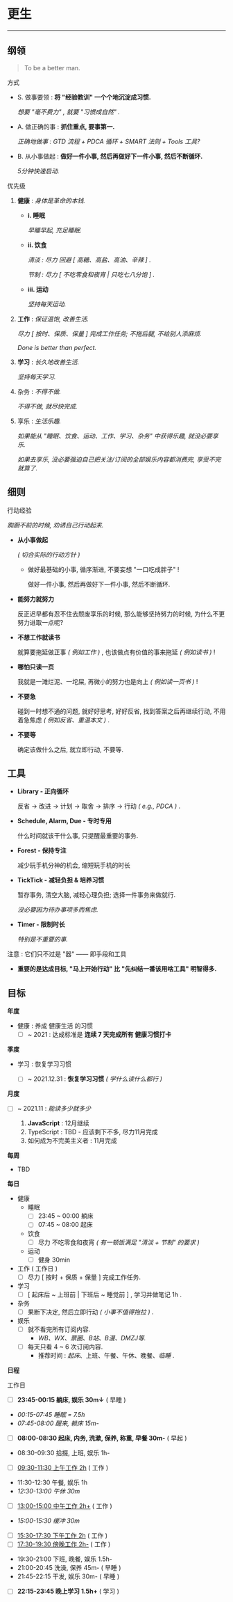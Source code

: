 # 更生

<!-- _Rehabilitation_ -->

---

## 纲领

<!-- _Guidelines_ _( 指导方针 )_ -->

> To be a better man.

方式

<!-- _Policy_ -->

-   S. 做事要领 : **将 "经验教训" 一个个地沉淀成习惯.**

    _想要 "毫不费力" , 就要 "习惯成自然" ._

-   A. 做正确的事 : **抓住重点, 要事第一.**

    _正确地做事 : GTD 流程 + PDCA 循环 + SMART 法则 + Tools 工具?_

-   B. 从小事做起 : **做好一件小事, 然后再做好下一件小事, 然后不断循环.**

    _5分钟快速启动._

优先级

<!-- _Priority_ -->

1.  **健康** : _身体是革命的本钱._

    -   **i. 睡眠**

        _早睡早起, 充足睡眠._

    -   **ii. 饮食**

        _清淡 : 尽力 回避 [ 高糖、高盐、高油、辛辣 ] ._

        _节制 : 尽力 [ 不吃零食和夜宵 | 只吃七八分饱 ] ._

    -   **iii. 运动**

        _坚持每天运动._

1.  **工作** : _保证温饱, 改善生活._

    _尽力 [ 按时、保质、保量 ] 完成工作任务; 不拖后腿, 不给别人添麻烦._

    _Done is better than perfect._

1. **学习** : _长久地改善生活._

    _坚持每天学习._

1. 杂务 : _不得不做._

    _不得不做, 就尽快完成._

1. 享乐 : _生活乐趣._

    _如果能从 "睡眠、饮食、运动、工作、学习、杂务" 中获得乐趣, 就没必要享乐._

    _如果去享乐, 没必要强迫自己把关注/订阅的全部娱乐内容都消费完, 享受不完就算了._

## 细则

<!-- _Regulations_ -->

行动经验

<!-- _Action Exprience_ -->

_踟蹰不前的时候, 劝诱自己行动起来._

-   **从小事做起**

    _( 切合实际的行动方针 )_

    -   做好最基础的小事, 循序渐进, 不要妄想 "一口吃成胖子" !

        做好一件小事, 然后再做好下一件小事, 然后不断循环.

-   **能努力就努力**

    反正迟早都有忍不住去颓废享乐的时候, 那么能够坚持努力的时候, 为什么不更努力进取一点呢?

-   **不想工作就读书**

    就算要拖延做正事 _( 例如工作 )_ , 也该做点有价值的事来拖延 _( 例如读书 )_ !

-   **哪怕只读一页**

    我就是一滩烂泥、一坨屎, 再微小的努力也是向上 _( 例如读一页书 )_ !

-   **不要急**

    碰到一时想不通的问题, 就好好思考, 好好反省, 找到答案之后再继续行动, 不用着急焦虑 _( 例如反省、重温本文 )_ .

-   **不要等**

    确定该做什么之后, 就立即行动, 不要等.

## 工具

<!-- _Tools_ -->

-   **Library - 正向循环**

    反省 → 改进 → 计划 → 取舍 → 排序 → 行动 _( e.g., PDCA )_ .

-   **Schedule, Alarm, Due - 专时专用**

    什么时间就该干什么事, 只提醒最重要的事务.

<!--

-   **BlockyTime - 减少浪费**

    记录时间使用情况, 尽力避免不重要的事务占用时间

    _如果要提高效率和时间杠杆率, 还得靠 Library_

-->

-   **Forest - 保持专注**

    减少玩手机分神的机会, 缩短玩手机的时长

-   **TickTick - 减轻负担 & 培养习惯**

    暂存事务, 清空大脑, 减轻心理负担; 选择一件事务来做就行.

    _没必要因为待办事项多而焦虑._

-   **Timer - 限制时长**

    _特别是不重要的事._

注意 : 它们只不过是 "器" —— 即手段和工具

-   **重要的是达成目标, "马上开始行动" 比 "先纠结一番该用啥工具" 明智得多.**

## 目标

<!-- _Targets_ -->

**年度**

<!-- _Yearly_ -->

- 健康 : 养成 健康生活 的习惯
    - [ ] ~ 2021 : 达成标准是 **连续 7 天完成所有 健康习惯打卡**

<!-- -   工作 -->
<!--     - [ ] ~ 2021 上 : **养成 遇事果断 & 做事坚决 & 迅速行动 的习惯** _( 工作 )_ -->
<!--         _达成标准 : 连续 7 天完成所有 果断坚决迅速 的习惯打卡_ -->

<!-- -   学习 -->
<!--     - [ ] ~ 2021 下 : **养成 读书学习 的习惯** _( 学习 )_ -->
<!--         _达成标准 : 连续 7 天完成所有 学习日程 ( 每个工作日 3h , 每个周末 10h )_ -->

**季度**

<!-- _Seasonly_ -->

- 学习 : 恢复学习习惯

    - [ ] ~ 2021.12.31 : **恢复学习习惯** _( 学什么读什么都行 )_

<!-- - [ ] ~ 2022.03.15 : 详细复习 算法 & 数据结构, 刷题 _( 学习 )_ -->

**月度**

<!-- _Monthly_ -->

- [ ] ~ 2021.11 : _能读多少就多少_

    1. **JavaScript** : 12月继续
    2. TypeScript : TBD - 应该剩下不多, 尽力11月完成
    3. 如何成为不完美主义者 : 11月完成

<!-- - [ ] 每月 读完一本专业技术书 -->
<!--     - [ ] ~ 2021.12 : 软件架构基础 & … _( 能读多少就多少 )_ -->
<!--     - [ ] ~ ????.?? : 读完 深入理解 JVM -->
<!--     - [ ] ~ ????.?? : **详细复习 Redis、MySQL、MQ?** -->
<!--     - [ ] ~ ???.?? : 复习 算法 & 数据结构, 刷题 -->
<!--     - [ ] ~ ????.?? : 读完 JZ Offer -->
<!--     - [ ] ~ ????.?? : 网络分析就那么简单 -->
<!--     - [ ] ~ ????.?? : _Java 并发编程实践_ -->
<!--     - [ ] ~ ????.?? : _Linux Development_ _( 重读、补笔记 )_ -->

**每周**

<!-- _Weekly_ -->

- TBD

**每日**

<!-- _Daily_ -->

- 健康
    - 睡眠
        - [ ] 23:45 ~ 00:00 躺床
        - [ ] 07:45 ~ 08:00 起床
    - 饮食
        - [ ] 尽力 不吃零食和夜宵 _( 有一顿饭满足 "清淡 + 节制" 的要求 )_
    - 运动
        - [ ] 健身 30min
- 工作 ( 工作日 )
    - [ ] 尽力 [ 按时 + 保质 + 保量 ] 完成工作任务.
- 学习
    - [ ] [ 起床后 ~ 上班前 | 下班后 ~ 睡觉前 ] , 学习并做笔记 1h .
- 杂务
    - [ ] 果断下决定, 然后立即行动 _( 小事不值得拖拉 )_ .
- 娱乐
    - [ ] 就不看完所有订阅内容.
        - _WB、WX、票圈、B站、B漫、DMZJ等._
    - [ ] 每天只看 4 ~ 6 次订阅内容.
        - 推荐时间 : _起床_、上班、午餐、午休、晚餐、_临睡_ .

**日程**

<!-- _Daily Schedule_ -->

<!-- 每日流程 -->

<!-- _Daily Flow_ -->

<!-- - [GTD 流程](/life/principle/gtd.md) -->
<!-- - [PDCA 循环](/life/principle/pdca.md) -->
<!-- - [SMART 法则](/life/principle/smart.md) -->

工作日

<!-- _Weekdays_ -->

- [ ] **23:45-00:15 躺床, 娱乐 30m↓** ( 早睡 )
- _00:15-07:45 睡眠 = 7.5h_
- _07:45-08:00 醒来, 赖床 15m-_
- [ ] **08:00-08:30 起床, 内务, 洗漱, 保养, 称重, 早餐 30m-** ( 早起 )
- 08:30-09:30 拾掇, 上班, 娱乐 1h-
- [ ] <u>09:30-11:30 上午工作 2h</u> ( 工作 )
- 11:30-12:30 午餐, 娱乐 1h
- _12:30-13:00 午休 30m_
- [ ] <u>13:00-15:00 中午工作 2h+</u> ( 工作 )
- _15:00-15:30 缓冲 30m_
- [ ] <u>15:30-17:30 下午工作 2h</u> ( 工作 )
- [ ] <u>17:30-19:30 傍晚工作 2h-</u> ( 工作 )
- 19:30-21:00 下班, 晚餐, 娱乐 1.5h-
- 21:00-20:45 洗澡, 保养 45m- ( 早睡 )
- 21:45-22:15 干发, 娱乐 30m- ( 早睡 )
- [ ] **22:15-23:45 晚上学习 1.5h+** ( 学习 )

<!-- 周末 -->

<!-- _Weekends_ -->

<!-- - 略 -->
